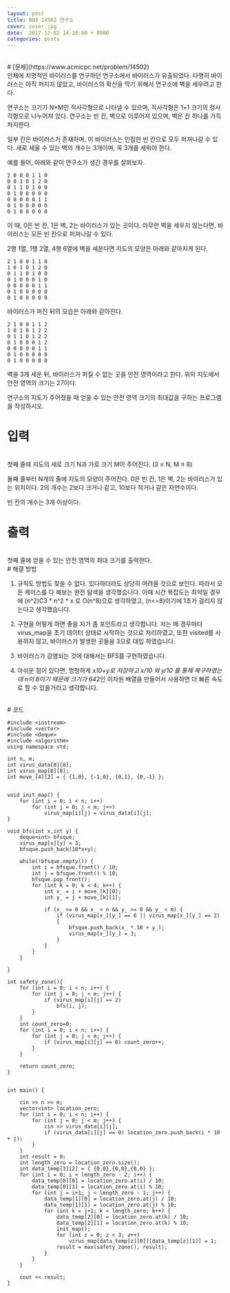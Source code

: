 ```yaml
---
layout: post
title: BOJ 14502 연구소 
cover: cover.jpg
date:  2017-12-02 14:38:00 + 0900
categories: posts
---
```

<br>
# [문제](https://www.acmicpc.net/problem/14502)

<br>
인체에 치명적인 바이러스를 연구하던 연구소에서 바이러스가 유출되었다. 다행히 바이러스는 아직 퍼지지 않았고, 바이러스의 확산을 막기 위해서 연구소에 벽을 세우려고 한다.

연구소는 크기가 N×M인 직사각형으로 나타낼 수 있으며, 직사각형은 1×1 크기의 정사각형으로 나누어져 있다. 연구소는 빈 칸, 벽으로 이루어져 있으며, 벽은 칸 하나를 가득 차지한다. 

일부 칸은 바이러스가 존재하며, 이 바이러스는 인접한 빈 칸으로 모두 퍼져나갈 수 있다. 새로 세울 수 있는 벽의 개수는 3개이며, 꼭 3개를 세워야 한다.

예를 들어, 아래와 같이 연구소가 생긴 경우를 살펴보자.
	
	2 0 0 0 1 1 0
	0 0 1 0 1 2 0
	0 1 1 0 1 0 0
	0 1 0 0 0 0 0
	0 0 0 0 0 1 1
	0 1 0 0 0 0 0
	0 1 0 0 0 0 0

이 때, 0은 빈 칸, 1은 벽, 2는 바이러스가 있는 곳이다. 아무런 벽을 세우지 않는다면, 바이러스는 모든 빈 칸으로 퍼져나갈 수 있다.

2행 1열, 1행 2열, 4행 6열에 벽을 세운다면 지도의 모양은 아래와 같아지게 된다.

	2 1 0 0 1 1 0
	1 0 1 0 1 2 0
	0 1 1 0 1 0 0
	0 1 0 0 0 1 0
	0 0 0 0 0 1 1
	0 1 0 0 0 0 0
	0 1 0 0 0 0 0

바이러스가 퍼진 뒤의 모습은 아래와 같아진다.
	
	2 1 0 0 1 1 2
	1 0 1 0 1 2 2
	0 1 1 0 1 2 2
	0 1 0 0 0 1 2
	0 0 0 0 0 1 1
	0 1 0 0 0 0 0
	0 1 0 0 0 0 0


벽을 3개 세운 뒤, 바이러스가 퍼질 수 없는 곳을 안전 영역이라고 한다. 위의 지도에서 안전 영역의 크기는 27이다.

연구소의 지도가 주어졌을 때 얻을 수 있는 안전 영역 크기의 최대값을 구하는 프로그램을 작성하시오.
<br>
# 입력
<br>
첫째 줄에 지도의 세로 크기 N과 가로 크기 M이 주어진다. (3 ≤ N, M ≤ 8)

둘째 줄부터 N개의 줄에 지도의 모양이 주어진다. 0은 빈 칸, 1은 벽, 2는 바이러스가 있는 위치이다. 2의 개수는 2보다 크거나 같고, 10보다 작거나 같은 자연수이다.

빈 칸의 개수는 3개 이상이다.
<br>
# 출력
<br>
첫째 줄에 얻을 수 있는 안전 영역의 최대 크기를 출력한다.
<br>
# 해결 방법
<br>

1. 규칙도 방법도 찾을 수 없다. 있다하더라도 상당히 어려울 것으로 보인다. 따라서 모든 케이스를 다 해보는 완전 탐색을 생각했습니다. 이때 시간 복잡도는 최악일 경우에 (n^2)C3 * n^2 * x 로 O(n^8)으로 생각하였고,  (n<=8)이기에 1초가 걸리지 않는다고 생각했습니다. 

2. 구현을 어떻게 하면 좋을 지가 좀 포인트라고 생각합니다. 저는 매 경우마다 virus_map을 초기 데이터 상태로 시작하는 것으로 처리하였고, 또한 visited를 사용하지 않고, 바이러스가 발생한 곳들을 3으로 대입 하였습니다.

3. 바이러스가 감염되는 것에 대해서는 BFS를 구현하였습니다.

4. 아쉬운 점이 있다면, 멍청하게 x*10+y로 저장하고 x/10 와 y/10 를 통해 복구하였는 데 n이 8이기 때문에 크기가 64*2인 이차원 배열을 만들어서 사용하면 더 빠른 속도로 할 수 있을거라고 생각합니다.  

<br>
# 코드
<br>
		
	#include <iostream>
	#include <vector>
	#include <deque>
	#include <algorithm>
	using namespace std;
	
	int n, m;
	int virus_data[8][8];
	int virus_map[8][8];
	int move_[4][2] = { {1,0}, {-1,0}, {0,1}, {0,-1} };
	
	
	void init_map() {
		for (int i = 0; i < n; i++) 
			for (int j = 0; j < m; j++)
				virus_map[i][j] = virus_data[i][j];
	}
	
	void bfs(int x,int y) {
		deque<int> bfsque;
		virus_map[x][y] = 3;
		bfsque.push_back(10*x+y);
	
		while(!bfsque.empty()) {
			int i = bfsque.front() / 10;
			int j = bfsque.front() % 10;
			bfsque.pop_front();
			for (int k = 0; k < 4; k++) {
				int x_ = i + move_[k][0];
				int y_ = j + move_[k][1];
	
				if (x_ >= 0 && x_ < n && y_ >= 0 && y_ < m) {
					if (virus_map[x_][y_] == 0 || virus_map[x_][y_] == 2)
					{
						bfsque.push_back(x_ * 10 + y_);
						virus_map[x_][y_] = 3;
					}
				}
			}
		}
	
	}
	
	int safety_zone(){
		for (int i = 0; i < n; i++) {
			for (int j = 0; j < m; j++) {
				if (virus_map[i][j] == 2)
					bfs(i, j);
			}
		}
		int count_zero=0;
		for (int i = 0; i < n; i++) {
			for (int j = 0; j < m; j++) {
				if (virus_map[i][j] == 0) count_zero++;
			}
		}
	
		return count_zero;
	}
	
	
	int main() {
	
		cin >> n >> m;
		vector<int> location_zero;
		for (int i = 0; i < n; i++) {
			for (int j = 0; j < m; j++) {
				cin >> virus_data[i][j];
				if (virus_data[i][j] == 0) location_zero.push_back(i * 10 + j);
			}
		}
		int result = 0;
		int length_zero = location_zero.size();
		int data_temp[3][2] = { {0,0},{0,0},{0,0} };
		for (int i = 0; i < length_zero - 2; i++) {
			data_temp[0][0] = location_zero.at(i) / 10;
			data_temp[0][1] = location_zero.at(i) % 10;
			for (int j = i+1; j < length_zero - 1; j++) {
				data_temp[1][0] = location_zero.at(j) / 10;
				data_temp[1][1] = location_zero.at(j) % 10;
				for (int k = j+1; k < length_zero; k++) {
					data_temp[2][0] = location_zero.at(k) / 10;
					data_temp[2][1] = location_zero.at(k) % 10;
					init_map();
					for (int z = 0; z < 3; z++)
						virus_map[data_temp[z][0]][data_temp[z][1]] = 1;
					result = max(safety_zone(), result);
				}
			}
		}
	
		cout << result;
	}

